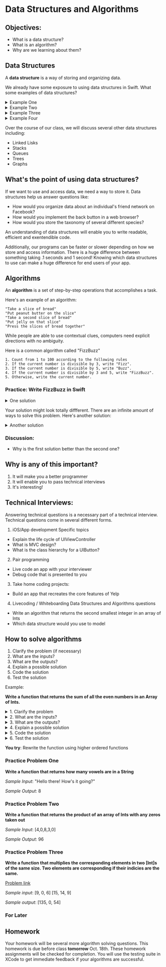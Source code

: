 # Data Structures and Algorithms

## Objectives:

- What is a data structure?
- What is an algorithm?
- Why are we learning about them?

## Data Structures
A **data structure** is a way of storing and organizing data.

We already have some exposure to using data structures in Swift.  What some examples of data structures?

<details>
	<summary>Example One</summary>
	Dictionary
</details>

<details>
	<summary>Example Two</summary>
	Array
</details>	

<details>
	<summary>Example Three</summary>
	Set
</details>

<details>
	<summary>Example Four</summary>
	Enums, Structs, and Classes
</details>	


Over the course of our class, we will discuss several other data structures including:

 - Linked Lisks
 - Stacks
 - Queues
 - Trees
 - Graphs

## What's the point of using data structures?

If we want to use and access data, we need a way to store it.  Data structures help us answer questions like:

- How would you organize data about an individual's friend network on Facebook?
- How would you implement the back button in a web browser?
- How would you store the taxonomy of several different species?

An understanding of data structures will enable you to write readable, efficient and exentendible code.

Additionally, our programs can be faster or slower depending on how we store and access information.  There is a huge difference between something taking .1 seconds and 1 second!  Knowing which data structures to use can make a huge difference for end users of your app.

## Algorithms

An **algorithm** is a set of step-by-step operations that accomplishes a task.

Here's an example of an algorithm:

```
"Take a slice of bread"
"Put peanut butter on the slice"
"Take a second slice of bread"
"Put jelly on that slice"
"Press the slices of bread together"
```

While people are able to use contextual clues, computers need explicit directions with no ambiguity.

Here is a common algorithm called "FizzBuzz"

```
1. Count from 1 to 100 according to the following rules
2. If the current number is divisible by 3, write "Fizz".
3. If the current number is divisible by 5, write "Buzz".
4. If the current number is divisible by 3 and 5, write "FizzBuzz".
5. Otherwise, write the current number.
```

### Practice:  Write FizzBuzz in Swift

<details>
	<summary>One solution</summary>
	
	for i in 1...100 {
		switch i {
			case _ where i % 15 == 0:
				print("FizzBuzz")
			case _ where i % 3 == 0:
				print("Fizz")
			case _ where i % 5 == 0:
				print("Buzz")
			default:
				print(i)	
		}
	}

</details>

Your solution might look totally diffferent.  There are an infinite amount of ways to solve this problem.   Here's another solution:

<details>
	<summary>Another solution</summary>
	
	if i == 1 { print("1") }
	if i == 2 { print("2") }
	if i == 3 { print("Fizz") }
	if i == 4 { print("4") }
	if i == 5 { print("Buzz") }
	if i == 6 { print("Fizz") }
	if i == 7 { print("7") }
	if i == 8 { print("8") }
	if i == 9 { print("Fizz") }
	if i == 10 { print("Buzz") }
	if i == 11 { print("11") }
	if i == 12 { print("Fizz") }
	if i == 13 { print("13") }
	if i == 14 { print("14") }
	if i == 15 { print("FizzBuzz") }
	if i == 16 { print("16") }
	if i == 17 { print("17") }
	if i == 18 { print("Fizz") }
	if i == 19 { print("19") }
	if i == 20 { print("Buzz") }
	if i == 21 { print("Fizz") }
	if i == 22 { print("22") }
	if i == 23 { print("23") }
	if i == 24 { print("Fizz") }
	if i == 25 { print("Buzz") }
	if i == 26 { print("26") }
	if i == 27 { print("Fizz") }
	if i == 28 { print("28") }
	if i == 29 { print("29") }
	if i == 30 { print("FizzBuzz") }
	if i == 31 { print("31") }
	if i == 32 { print("32") }
	if i == 33 { print("Fizz") }
	if i == 34 { print("34") }
	if i == 35 { print("Buzz") }
	if i == 36 { print("Fizz") }
	if i == 37 { print("37") }
	if i == 38 { print("38") }
	if i == 39 { print("Fizz") }
	if i == 40 { print("Buzz") }
	if i == 41 { print("41") }
	if i == 42 { print("Fizz") }
	if i == 43 { print("43") }
	if i == 44 { print("44") }
	if i == 45 { print("FizzBuzz") }
	if i == 46 { print("46") }
	if i == 47 { print("47") }
	if i == 48 { print("Fizz") }
	if i == 49 { print("49") }
	if i == 50 { print("Buzz") }
	if i == 51 { print("Fizz") }
	if i == 52 { print("52") }
	if i == 53 { print("53") }
	if i == 54 { print("Fizz") }
	if i == 55 { print("Buzz") }
	if i == 56 { print("56") }
	if i == 57 { print("Fizz") }
	if i == 58 { print("58") }
	if i == 59 { print("59") }
	if i == 60 { print("FizzBuzz") }
	if i == 61 { print("61") }
	if i == 62 { print("62") }
	if i == 63 { print("Fizz") }
	if i == 64 { print("64") }
	if i == 65 { print("Buzz") }
	if i == 66 { print("Fizz") }
	if i == 67 { print("67") }
	if i == 68 { print("68") }
	if i == 69 { print("Fizz") }
	if i == 70 { print("Buzz") }
	if i == 71 { print("71") }
	if i == 72 { print("Fizz") }
	if i == 73 { print("73") }
	if i == 74 { print("74") }
	if i == 75 { print("FizzBuzz") }
	if i == 76 { print("76") }
	if i == 77 { print("77") }
	if i == 78 { print("Fizz") }
	if i == 79 { print("79") }
	if i == 80 { print("Buzz") }
	if i == 81 { print("Fizz") }
	if i == 82 { print("82") }
	if i == 83 { print("83") }
	if i == 84 { print("Fizz") }
	if i == 85 { print("Buzz") }
	if i == 86 { print("86") }
	if i == 87 { print("Fizz") }
	if i == 88 { print("88") }
	if i == 89 { print("89") }
	if i == 90 { print("FizzBuzz") }
	if i == 91 { print("91") }
	if i == 92 { print("92") }
	if i == 93 { print("Fizz") }
	if i == 94 { print("94") }
	if i == 95 { print("Buzz") }
	if i == 96 { print("Fizz") }
	if i == 97 { print("97") }
	if i == 98 { print("98") }
	if i == 99 { print("Fizz") }
	if i == 100 { print("Buzz") }

</details>

### Discussion:
- Why is the first solution better than the second one?

## Why is any of this important?
1. It will make you a better programmer
2. It will enable you to pass technical interviews
3. It's interesting!


## Technical Interviews:
Answering technical questions is a necessary part of a technical interview.  Technical questions come in several different forms.

1. iOS/App development Specific topics
  - Explain the life cycle of UIViewController
  - What is MVC design?
  - What is the class hierarchy for a UIButton?

2. Pair programming
 - Live code an app with your interviewer
 - Debug code that is presented to you

3. Take home coding projects:
 - Build an app that recreates the core features of Yelp

4. Livecoding / Whiteboarding Data Structures and Algorithms questions
 - Write an algorithm that returns the second smallest integer in an array of Ints
 - Which data structure would you use to model 

 
## How to solve algorithms 
1. Clarify the problem (if necessary)
2. What are the inputs?
3. What are the outputs?
4. Explain a possible solution
5. Code the solution
6. Test the solution

Example:

**Write a function that returns the sum of all the even numbers in an Array of Ints.**

<details>
	<summary> 1. Clarify the problem</summary>
	
	Is zero even or odd?
	Can negative numbers be even?
	
</details>

<details>
	<summary> 2. What are the inputs?</summary>
	
	An array of Ints as an [Int]
	
</details>	

<details>
	<summary> 3. What are the outputs?</summary>
	
	The sum of the even numbers as an Int.
	
</details>	

<details>
	<summary> 4. Explain a possible solution</summary>
	
	- Initialize a variable Int called "sum" and set sum equal to zero
	- Iterate through the array of Ints
	- Check each Int if even by checking if the Int is divisible by two
	- If the Int is divisible by two, increment sum by the number
	- Return sum after you check each Int
	
</details>	

<details>
	<summary> 5. Code the solution </summary>
	
	func sumAllEven(arr: [Int]) -> Int {
		var sum = 0
		for num in arr {
			if num % 2 == 0 {
				sum += num
			}
		}
		return sum
	}
</details>	

<details>
	<summary> 6. Test the solution </summary>
	
	input: [2,5,7,6]
	output: 8
	
</details>


**You try**: Rewrite the function using higher ordered functions


### **Practice Problem One**

**Write a function that returns how many vowels are in a String**

*Sample Input*: "Hello there!  How's it going?"

*Sample Output*: 8



### **Practice Problem Two**

**Write a function that returns the product of an array of Ints with any zeros taken out**

*Sample Input*: [4,0,8,3,0]

*Sample Output*: 96


### **Practice Problem Three**

**Write a function that multiplies the corresponding elements in two [Int]s of the same size.  Two elements are corresponding if their indicies are the same.**

[Problem link](https://www.codeeval.com/open_challenges/113/)

*Sample input*: [9, 0, 6]  [15, 14, 9]

*Sample output*: [135, 0, 54]

### For Later

## Homework
Your homework will be several more algorithm solving questions.  This homework is due before class **tomorrow** Oct. 18th.  These homework assignments will be checked for completion.  You will use the testing suite in XCode to get immediate feedback if your algorithms are successful.
